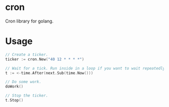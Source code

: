 cron
====

Cron library for golang.

Usage
=====
```go
// Create a ticker.
ticker := cron.New("40 12 * * * *")

// Wait for a tick. Run inside in a loop if you want to wait repeatedly.
t := <-time.After(next.Sub(time.Now()))

// Do some work.
doWork()

// Stop the ticker.
t.Stop()
```